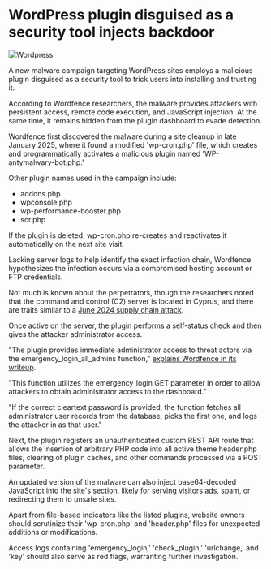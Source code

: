 # WordPress plugin disguised as a security tool injects backdoor

![Wordpress](https://www.bleepstatic.com/content/hl-images/2023/12/07/back.jpg)

A new malware campaign targeting WordPress sites employs a malicious plugin disguised as a security tool to trick users into installing and trusting it.

According to Wordfence researchers, the malware provides attackers with persistent access, remote code execution, and JavaScript injection. At the same time, it remains hidden from the plugin dashboard to evade detection.

Wordfence first discovered the malware during a site cleanup in late January 2025, where it found a modified 'wp-cron.php' file, which creates and programmatically activates a malicious plugin named 'WP-antymalwary-bot.php.'

Other plugin names used in the campaign include:

* addons.php
* wpconsole.php
* wp-performance-booster.php
* scr.php

If the plugin is deleted, wp-cron.php re-creates and reactivates it automatically on the next site visit.

Lacking server logs to help identify the exact infection chain, Wordfence hypothesizes the infection occurs via a compromised hosting account or FTP credentials.

Not much is known about the perpetrators, though the researchers noted that the command and control (C2) server is located in Cyprus, and there are traits similar to a [June 2024 supply chain attack](https://www.bleepingcomputer.com/news/security/plugins-on-wordpressorg-backdoored-in-supply-chain-attack/).

Once active on the server, the plugin performs a self-status check and then gives the attacker administrator access.

"The plugin provides immediate administrator access to threat actors via the emergency\_login\_all\_admins function," [explains Wordfence in its writeup](https://www.wordfence.com/blog/2025/04/interesting-wordpress-malware-disguised-as-legitimate-anti-malware-plugin/).

"This function utilizes the emergency\_login GET parameter in order to allow attackers to obtain administrator access to the dashboard."

"If the correct cleartext password is provided, the function fetches all administrator user records from the database, picks the first one, and logs the attacker in as that user."

Next, the plugin registers an unauthenticated custom REST API route that allows the insertion of arbitrary PHP code into all active theme header.php files, clearing of plugin caches, and other commands processed via a POST parameter.

An updated version of the malware can also inject base64-decoded JavaScript into the site's <head> section, likely for serving visitors ads, spam, or redirecting them to unsafe sites.

Apart from file-based indicators like the listed plugins, website owners should scrutinize their 'wp-cron.php' and 'header.php' files for unexpected additions or modifications.

Access logs containing 'emergency\_login,' 'check\_plugin,' 'urlchange,' and 'key' should also serve as red flags, warranting further investigation.